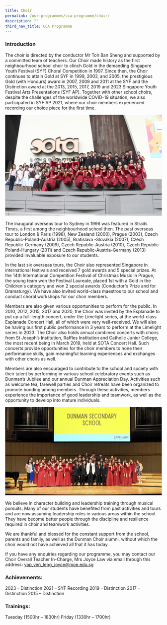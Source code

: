 ```yaml
---
title: Choir
permalink: /our-programmes/cca-programme/choir/
description: ""
third_nav_title: CCA Programme
---
```

### Introduction

The choir is directed by the conductor Mr Toh Ban Sheng and supported by a committed team of teachers. Our Choir made history as the first neighbourhood school choir to clinch Gold in the demanding Singapore Youth Festival (SYF) Choral Competition in 1997. Since then, the Choir continues to attain Gold at SYF in 1999, 2003, and 2005, the prestigious Gold (with Honours) award in 2007, 2009 and 2011 at the SYF and the Distinction award at the 2013, 2015, 2017, 2019 and 2023 Singapore Youth Festival Arts Presentations (SYF AP). Together with other school choirs, despite the challenges of the worldwide COVID-19 situation, we also participated in SYF AP 2021, where our choir members experienced recording our choice piece for the first time.

![](/images/CCA%20Photos/Choir/1img_0725.JPG)

The inaugural overseas tour to Sydney in 1996 was featured in Straits Times, a first among the neighbourhood school then.  The past overseas tour to London & Paris (1998), New Zealand (2000), Prague (2003), Czech Republic-Poland-Austria (2005), Bratislava -Slovakia (2007), Czech Republic-Germany (2009), Czech Republic-Austria (2010), Czech Republic-Poland-Hungary (2011) and Czech Republic-Austria-Germany (2013) provided invaluable exposure to our students.

In the last six overseas tours, the Choir also represented Singapore in international festivals and received 7 gold awards and 5 special prizes. At the 14th International Competition Festival of Christmas Music in Prague, the young team won the Festival Laureate, placed 1st with a Gold in the Children's category and won 2 special awards (Conductor's Prize and for Dramaturgy). We have also invited world-class maestros to our school and conduct choral workshops for our choir members.

Members are also given various opportunities to perform for the public. In 2010, 2012, 2015, 2017 and 2020, the Choir was invited by the Esplanade to put up a full-length concert, under the Limelight series, at the world-class Esplanade Concert Hall, all of which were very well-received. We will also be having our first public performance in 3 years to perform at the Limelight series in 2023. The Choir also holds annual combined concerts with choirs from St Joseph’s Institution, Raffles Institution and Catholic Junior College, the most recent being in March 2019, held at SOTA Concert Hall. Such concerts provide opportunities for the choir members to hone their performance skills, gain meaningful learning experiences and exchanges with other choirs as well.

Members are also encouraged to contribute to the school and society with their talent by performing in various school celebratory events such as Dunman’s Jubilee and our annual Dunman Appreciation Day. Activities such as welcome tea, farewell parties and Choir retreats have been organized to promote bonding among members. Through these activities, members experience the importance of good leadership and teamwork, as well as the opportunity to develop into mature individuals.

![](/images/CCA%20Photos/Choir/58image.jpg)

We believe in character building and leadership training through musical pursuits. Many of our students have benefited from past activities and tours and are now assuming leadership roles in various areas within the school. They have become better people through the discipline and resilience required in choir and teamwork activities.

We are thankful and blessed for the constant support from the school, parents and family, as well as the Dunman Choir alumni, without which the choir would not have achieved all that it has today.

If you have any enquiries regarding our programme, you may contact our Choir Overall Teacher In-Charge, Mrs Joyce Law via email through this address:
yap_yen_leng_joyce@moe.edu.sg

### Achievements:

2023 – Distinction
2021 – SYF Recording
2019 – Distinction
2017 – Distinction
2015 – Distinction 

### Trainings:

Tuesday (1500hr – 1830hr)
Friday (1330hr – 1700hr)
 
